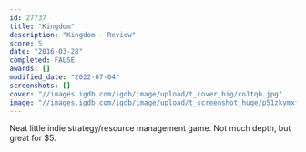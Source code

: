 ```yaml
---
id: 27737
title: "Kingdom"
description: "Kingdom - Review"
score: 5
date: "2016-03-28"
completed: FALSE
awards: []
modified_date: "2022-07-04"
screenshots: []
cover: "//images.igdb.com/igdb/image/upload/t_cover_big/co1tqb.jpg"
image: "//images.igdb.com/igdb/image/upload/t_screenshot_huge/p51zkymxfd7tavupbifg.jpg"
---
```

Neat little indie strategy/resource management game. Not much depth, but great for $5.